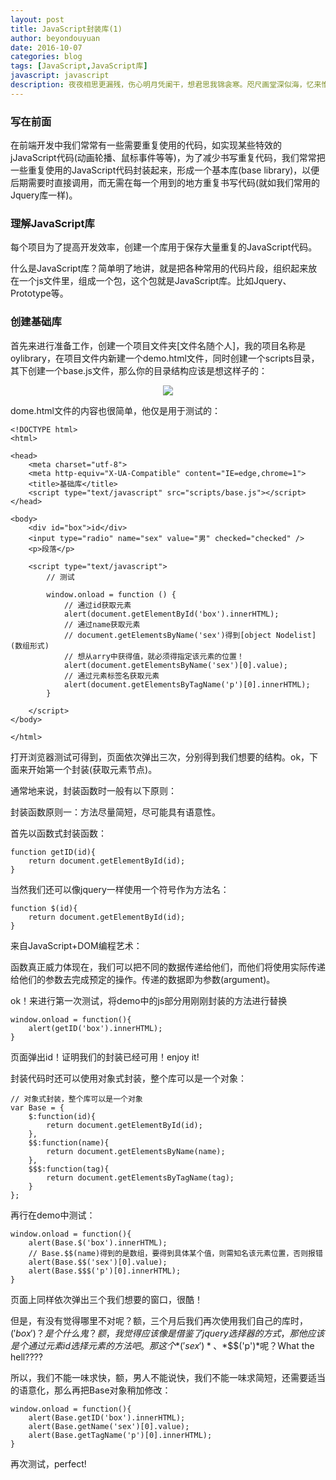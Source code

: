 ```yaml
---
layout: post
title: JavaScript封装库(1)
author: beyondouyuan
date: 2016-10-07
categories: blog
tags: [JavaScript,JavaScript库]
javascript: javascript
description: 夜夜相思更漏残，伤心明月凭阑干，想君思我锦衾寒。咫尺画堂深似海，忆来惟把旧书看，几时携手入长安？
---
```



### 写在前面 ###


在前端开发中我们常常有一些需要重复使用的代码，如实现某些特效的jJavaScript代码(动画轮播、鼠标事件等等)，为了减少书写重复代码，我们常常把一些重复使用的JavaScript代码封装起来，形成一个基本库(base library)，以便后期需要时直接调用，而无需在每一个用到的地方重复书写代码(就如我们常用的Jquery库一样)。

### 理解JavaScript库 ###


每个项目为了提高开发效率，创建一个库用于保存大量重复的JavaScript代码。


>
什么是JavaScript库？简单明了地讲，就是把各种常用的代码片段，组织起来放在一个js文件里，组成一个包，这个包就是JavaScript库。比如Jquery、Prototype等。
>

### 创建基础库 ###

首先来进行准备工作，创建一个项目文件夹[文件名随个人]，我的项目名称是oylibrary，在项目文件内新建一个demo.html文件，同时创建一个scripts目录，其下创建一个base.js文件，那么你的目录结构应该是想这样子的：

<center>
<p><img src="https://beyondouyuan.github.io/img/lib_1.png" align="center"></p>
</center>

dome.html文件的内容也很简单，他仅是用于测试的：

	<!DOCTYPE html>
	<html>

	<head>
	    <meta charset="utf-8">
	    <meta http-equiv="X-UA-Compatible" content="IE=edge,chrome=1">
	    <title>基础库</title>
	    <script type="text/javascript" src="scripts/base.js"></script>
	</head>

	<body>
	    <div id="box">id</div>
	    <input type="radio" name="sex" value="男" checked="checked" />
	    <p>段落</p>

	    <script type="text/javascript">
	    	// 测试

	    	window.onload = function () {
	    	 	// 通过id获取元素
	    	 	alert(document.getElementById('box').innerHTML);
	    	 	// 通过name获取元素
	    	 	// document.getElementsByName('sex')得到[object Nodelist](数组形式)
	    	 	// 想从arry中获得值，就必须得指定该元素的位置！
	    		alert(document.getElementsByName('sex')[0].value);
	    	 	// 通过元素标签名获取元素
	    	 	alert(document.getElementsByTagName('p')[0].innerHTML);
	    	}

	    </script>
	</body>

	</html>


打开浏览器测试可得到，页面依次弹出三次，分别得到我们想要的结构。ok，下面来开始第一个封装(获取元素节点)。


通常地来说，封装函数时一般有以下原则：

封装函数原则一：方法尽量简短，尽可能具有语意性。

首先以函数式封装函数：

	function getID(id){
		return document.getElementById(id);
	}

当然我们还可以像jquery一样使用一个符号作为方法名：

	function $(id){
		return document.getElementById(id);
	}

来自JavaScript+DOM编程艺术：
>
>
函数真正威力体现在，我们可以把不同的数据传递给他们，而他们将使用实际传递给他们的参数去完成预定的操作。传递的数据即为参数(argument)。
>

ok！来进行第一次测试，将demo中的js部分用刚刚封装的方法进行替换

	window.onload = function(){
	   	alert(getID('box').innerHTML);
	}

页面弹出id！证明我们的封装已经可用！enjoy it!

封装代码时还可以使用对象式封装，整个库可以是一个对象：

	// 对象式封装，整个库可以是一个对象
	var Base = {
		$:function(id){
			return document.getElementById(id);
		},
		$$:function(name){
			return document.getElementsByName(name);
		},
		$$$:function(tag){
			return document.getElementsByTagName(tag);
		}
	};


再行在demo中测试：

	window.onload = function(){
	   	alert(Base.$('box').innerHTML);
	    // Base.$$(name)得到的是数组，要得到具体某个值，则需知名该元素位置，否则报错
	    alert(Base.$$('sex')[0].value);
	    alert(Base.$$$('p')[0].innerHTML);
	}

页面上同样依次弹出三个我们想要的窗口，很酷！

但是，有没有觉得哪里不对呢？额，三个月后我们再次使用我们自己的库时，$('box')？是个什么鬼？额，我觉得应该像是借鉴了jquery选择器的方式，那他应该是个通过元素id选择元素的方法吧。那这个*$$('sex')*、*$$$('p')*呢？What the hell????


所以，我们不能一味求快，额，男人不能说快，我们不能一味求简短，还需要适当的语意化，那么再把Base对象稍加修改：

	window.onload = function(){
	    alert(Base.getID('box').innerHTML);
	    alert(Base.getName('sex')[0].value);
	    alert(Base.getTagName('p')[0].innerHTML);
	}


再次测试，perfect!